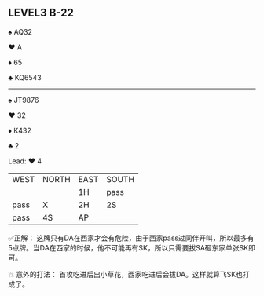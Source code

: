 ## LEVEL3 B-22

:spades: AQ32

:hearts: A

:diamonds: 65

:clubs: KQ6543

---

:spades: JT9876

:hearts: 32

:diamonds: K432

:clubs: 2

Lead: :hearts: 4

<table>
    <tr><td>WEST</td> <td>NORTH</td> <td>EAST</td> <td>SOUTH</td></tr>
    <tr><td></td> <td></td> <td>1H</td> <td>pass</td></tr>
    <tr><td>pass</td> <td>X</td> <td>2H</td> <td>2S</td></tr>
    <tr><td>pass</td> <td>4S</td> <td>AP</td> <td></td></tr>
</table>

✅正解：
这牌只有DA在西家才会有危险，由于西家pass过同伴开叫，所以最多有5点牌。当DA在西家的时候，他不可能再有SK，所以只需要拔SA砸东家单张SK即可。

:boom: 意外的打法：
首攻吃进后出小草花，西家吃进后会拔DA。这样就算飞SK也打成了。
